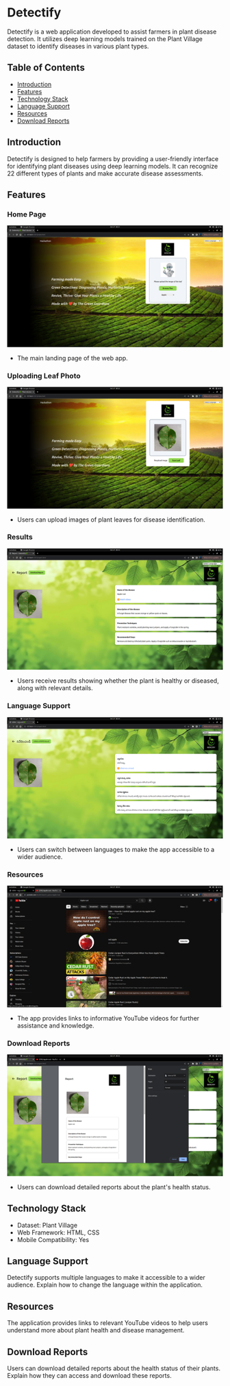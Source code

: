 # Detectify

Detectify is a web application developed to assist farmers in plant disease detection. It utilizes deep learning models trained on the Plant Village dataset to identify diseases in various plant types.

## Table of Contents

- [Introduction](#introduction)
- [Features](#features)
- [Technology Stack](#technology-stack)
- [Language Support](#language-support)
- [Resources](#resources)
- [Download Reports](#download-reports)

## Introduction

Detectify is designed to help farmers by providing a user-friendly interface for identifying plant diseases using deep learning models. It can recognize 22 different types of plants and make accurate disease assessments.

## Features

### Home Page
![Home Page](/images/fig1.png)
- The main landing page of the web app.

### Uploading Leaf Photo
![Upload Leaf Photo](/images/fig2.png)
- Users can upload images of plant leaves for disease identification.

### Results
![Results](/images/fig3.png)
- Users receive results showing whether the plant is healthy or diseased, along with relevant details.

### Language Support
![Language Support](/images/fig4.png)
- Users can switch between languages to make the app accessible to a wider audience.

### Resources
![Resources](/images/fig5.png)
- The app provides links to informative YouTube videos for further assistance and knowledge.

### Download Reports
![Download Reports](/images/fig6.png)
- Users can download detailed reports about the plant's health status.

## Technology Stack

- Dataset: Plant Village
- Web Framework: HTML, CSS
- Mobile Compatibility: Yes

## Language Support

Detectify supports multiple languages to make it accessible to a wider audience. Explain how to change the language within the application.

## Resources

The application provides links to relevant YouTube videos to help users understand more about plant health and disease management.

## Download Reports

Users can download detailed reports about the health status of their plants. Explain how they can access and download these reports.
